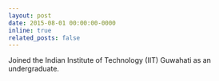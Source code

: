 ```yaml
---
layout: post
date: 2015-08-01 00:00:00-0000
inline: true
related_posts: false
---
```


Joined the Indian Institute of Technology (IIT) Guwahati as an undergraduate.
